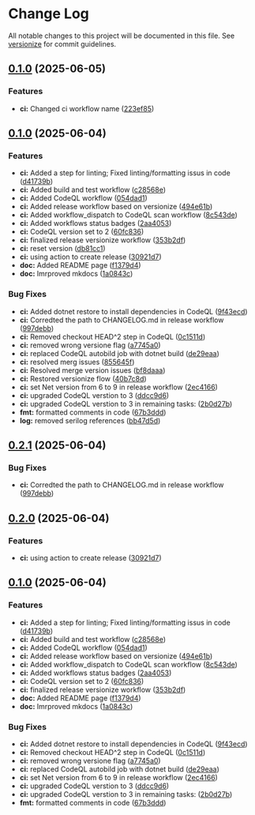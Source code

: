 # Change Log

All notable changes to this project will be documented in this file. See [versionize](https://github.com/versionize/versionize) for commit guidelines.

<a name="0.1.0"></a>
## [0.1.0](https://www.github.com/dgeorgievski/NetWebApi/releases/tag/v0.1.0) (2025-06-05)

### Features

* **ci:** Changed ci workflow name ([223ef85](https://www.github.com/dgeorgievski/NetWebApi/commit/223ef850cac388b77477c0aa9a110ef2775d90c9))

<a name="0.1.0"></a>
## [0.1.0](https://www.github.com/dgeorgievski/NetWebApi/releases/tag/v0.1.0) (2025-06-04)

### Features

* **ci:** Added a step for linting; Fixed linting/formatting issus in code ([d41739b](https://www.github.com/dgeorgievski/NetWebApi/commit/d41739bfe4943867f3cbc98d1f0d5992d2bb21aa))
* **ci:** Added build and test workflow ([c28568e](https://www.github.com/dgeorgievski/NetWebApi/commit/c28568ebecada52ba5798c8a880a698be8359451))
* **ci:** Added CodeQL workflow ([054dad1](https://www.github.com/dgeorgievski/NetWebApi/commit/054dad1390138074d6802de240809b6e3118695c))
* **ci:** Added release workflow based on versionize ([494e61b](https://www.github.com/dgeorgievski/NetWebApi/commit/494e61b975c028b6136becfc683e9a3b10144e1a))
* **ci:** Added workflow_dispatch to CodeQL scan workflow ([8c543de](https://www.github.com/dgeorgievski/NetWebApi/commit/8c543de7055c11d495fb17e9b85af1f3d7fd7d0b))
* **ci:** Added workflows status badges ([2aa4053](https://www.github.com/dgeorgievski/NetWebApi/commit/2aa40534dfa8998e1cd2cdc7c07cabee71cbcf33))
* **ci:** CodeQL version set to 2 ([60fc836](https://www.github.com/dgeorgievski/NetWebApi/commit/60fc8365820e518c1ef5fdd4a0462426768a7235))
* **ci:** finalized release versionize workflow ([353b2df](https://www.github.com/dgeorgievski/NetWebApi/commit/353b2df08d8c735baeb2b8cbc885ad2aef2780bf))
* **ci:** reset version ([db81cc1](https://www.github.com/dgeorgievski/NetWebApi/commit/db81cc14e6c7ead68dc32aea5669ff01f71a6c53))
* **ci:** using action to create release ([30921d7](https://www.github.com/dgeorgievski/NetWebApi/commit/30921d745942e81eec63692f316e006a3ee0653b))
* **doc:** Added README page ([f1379d4](https://www.github.com/dgeorgievski/NetWebApi/commit/f1379d4a4b6305c5f820278a508c057009bfb248))
* **doc:** Imrproved mkdocs ([1a0843c](https://www.github.com/dgeorgievski/NetWebApi/commit/1a0843c9401bc25b3c3c370ce677ef8688618751))

### Bug Fixes

* **ci:** Added dotnet restore to install dependencies in CodeQL ([9f43ecd](https://www.github.com/dgeorgievski/NetWebApi/commit/9f43ecda5585b8ff19fc72a17e70a44ae389e7b3))
* **ci:** Corredted the path to CHANGELOG.md in release workflow ([997debb](https://www.github.com/dgeorgievski/NetWebApi/commit/997debbd97a4948b89fe24ea20963a78f6936a37))
* **ci:** Removed checkout HEAD^2 step  in CodeQL ([0c1511d](https://www.github.com/dgeorgievski/NetWebApi/commit/0c1511d202f5d67f836f58f2996d4919a6416bb6))
* **ci:** removed wrong versione flag ([a7745a0](https://www.github.com/dgeorgievski/NetWebApi/commit/a7745a02b5f4e73a03e34b795ad704e3d1cacd1d))
* **ci:** replaced CodeQL autobild job with dotnet build ([de29eaa](https://www.github.com/dgeorgievski/NetWebApi/commit/de29eaa70e0b17682414e54d90c537e34ce62130))
* **ci:** resolved merg issues ([855645f](https://www.github.com/dgeorgievski/NetWebApi/commit/855645f090fea7e7ffaafd12e6f5419d478f053f))
* **ci:** Resolved merge version issues ([bf8daaa](https://www.github.com/dgeorgievski/NetWebApi/commit/bf8daaa8ea364476aec5f737bd3a1845a3597f5c))
* **ci:** Restored versionize flow ([40b7c8d](https://www.github.com/dgeorgievski/NetWebApi/commit/40b7c8dfd520930a684188c7918c8a4c23efeab8))
* **ci:** set Net version from 6 to 9 in release workflow ([2ec4166](https://www.github.com/dgeorgievski/NetWebApi/commit/2ec41665993f6f9403f3f6e38c5f4cb85b027129))
* **ci:** upgraded CodeQL verstion to 3 ([ddcc9d6](https://www.github.com/dgeorgievski/NetWebApi/commit/ddcc9d6416d072ab0898a7a86484177a2706d2e2))
* **ci:** upgraded CodeQL verstion to 3 in remaining tasks: ([2b0d27b](https://www.github.com/dgeorgievski/NetWebApi/commit/2b0d27be77916e417072b7d36f908fe8d67a5ba9))
* **fmt:** formatted comments in code ([67b3ddd](https://www.github.com/dgeorgievski/NetWebApi/commit/67b3dddd7d7605aea7deed84f13a5125bb9493d0))
* **log:** removed serilog references ([bb47d5d](https://www.github.com/dgeorgievski/NetWebApi/commit/bb47d5deb876729dff24674bce6952b50cb04636))

<a name="0.2.1"></a>
## [0.2.1](https://www.github.com/dgeorgievski/NetWebApi/releases/tag/v0.2.1) (2025-06-04)

### Bug Fixes

* **ci:** Corredted the path to CHANGELOG.md in release workflow ([997debb](https://www.github.com/dgeorgievski/NetWebApi/commit/997debbd97a4948b89fe24ea20963a78f6936a37))

<a name="0.2.0"></a>
## [0.2.0](https://www.github.com/dgeorgievski/NetWebApi/releases/tag/v0.2.0) (2025-06-04)

### Features

* **ci:** using action to create release ([30921d7](https://www.github.com/dgeorgievski/NetWebApi/commit/30921d745942e81eec63692f316e006a3ee0653b))

<a name="0.1.0"></a>
## [0.1.0](https://www.github.com/dgeorgievski/NetWebApi/releases/tag/v0.1.0) (2025-06-04)

### Features

* **ci:** Added a step for linting; Fixed linting/formatting issus in code ([d41739b](https://www.github.com/dgeorgievski/NetWebApi/commit/d41739bfe4943867f3cbc98d1f0d5992d2bb21aa))
* **ci:** Added build and test workflow ([c28568e](https://www.github.com/dgeorgievski/NetWebApi/commit/c28568ebecada52ba5798c8a880a698be8359451))
* **ci:** Added CodeQL workflow ([054dad1](https://www.github.com/dgeorgievski/NetWebApi/commit/054dad1390138074d6802de240809b6e3118695c))
* **ci:** Added release workflow based on versionize ([494e61b](https://www.github.com/dgeorgievski/NetWebApi/commit/494e61b975c028b6136becfc683e9a3b10144e1a))
* **ci:** Added workflow_dispatch to CodeQL scan workflow ([8c543de](https://www.github.com/dgeorgievski/NetWebApi/commit/8c543de7055c11d495fb17e9b85af1f3d7fd7d0b))
* **ci:** Added workflows status badges ([2aa4053](https://www.github.com/dgeorgievski/NetWebApi/commit/2aa40534dfa8998e1cd2cdc7c07cabee71cbcf33))
* **ci:** CodeQL version set to 2 ([60fc836](https://www.github.com/dgeorgievski/NetWebApi/commit/60fc8365820e518c1ef5fdd4a0462426768a7235))
* **ci:** finalized release versionize workflow ([353b2df](https://www.github.com/dgeorgievski/NetWebApi/commit/353b2df08d8c735baeb2b8cbc885ad2aef2780bf))
* **doc:** Added README page ([f1379d4](https://www.github.com/dgeorgievski/NetWebApi/commit/f1379d4a4b6305c5f820278a508c057009bfb248))
* **doc:** Imrproved mkdocs ([1a0843c](https://www.github.com/dgeorgievski/NetWebApi/commit/1a0843c9401bc25b3c3c370ce677ef8688618751))

### Bug Fixes

* **ci:** Added dotnet restore to install dependencies in CodeQL ([9f43ecd](https://www.github.com/dgeorgievski/NetWebApi/commit/9f43ecda5585b8ff19fc72a17e70a44ae389e7b3))
* **ci:** Removed checkout HEAD^2 step  in CodeQL ([0c1511d](https://www.github.com/dgeorgievski/NetWebApi/commit/0c1511d202f5d67f836f58f2996d4919a6416bb6))
* **ci:** removed wrong versione flag ([a7745a0](https://www.github.com/dgeorgievski/NetWebApi/commit/a7745a02b5f4e73a03e34b795ad704e3d1cacd1d))
* **ci:** replaced CodeQL autobild job with dotnet build ([de29eaa](https://www.github.com/dgeorgievski/NetWebApi/commit/de29eaa70e0b17682414e54d90c537e34ce62130))
* **ci:** set Net version from 6 to 9 in release workflow ([2ec4166](https://www.github.com/dgeorgievski/NetWebApi/commit/2ec41665993f6f9403f3f6e38c5f4cb85b027129))
* **ci:** upgraded CodeQL verstion to 3 ([ddcc9d6](https://www.github.com/dgeorgievski/NetWebApi/commit/ddcc9d6416d072ab0898a7a86484177a2706d2e2))
* **ci:** upgraded CodeQL verstion to 3 in remaining tasks: ([2b0d27b](https://www.github.com/dgeorgievski/NetWebApi/commit/2b0d27be77916e417072b7d36f908fe8d67a5ba9))
* **fmt:** formatted comments in code ([67b3ddd](https://www.github.com/dgeorgievski/NetWebApi/commit/67b3dddd7d7605aea7deed84f13a5125bb9493d0))

